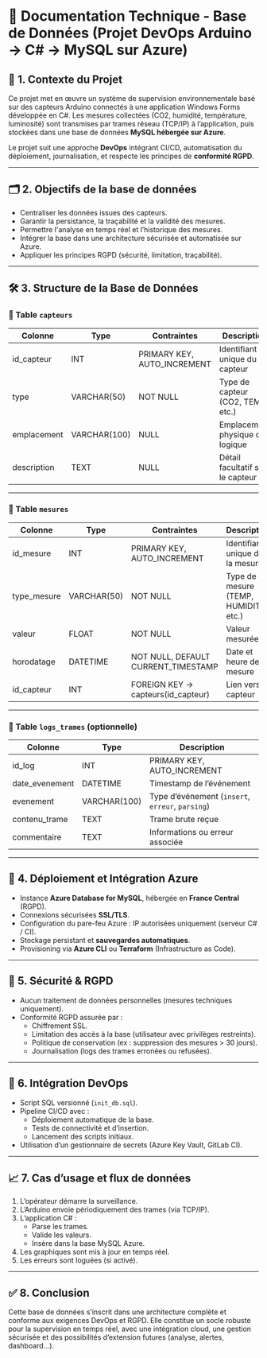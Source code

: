 # 📘 Documentation Technique - Base de Données (Projet DevOps Arduino → C# → MySQL sur Azure)

## 🧩 1. Contexte du Projet

Ce projet met en œuvre un système de supervision environnementale basé sur des capteurs Arduino connectés à une application Windows Forms développée en C#. Les mesures collectées (CO2, humidité, température, luminosité) sont transmises par trames réseau (TCP/IP) à l’application, puis stockées dans une base de données **MySQL hébergée sur Azure**.

Le projet suit une approche **DevOps** intégrant CI/CD, automatisation du déploiement, journalisation, et respecte les principes de **conformité RGPD**.

---

## 🗂️ 2. Objectifs de la base de données

- Centraliser les données issues des capteurs.
- Garantir la persistance, la traçabilité et la validité des mesures.
- Permettre l'analyse en temps réel et l’historique des mesures.
- Intégrer la base dans une architecture sécurisée et automatisée sur Azure.
- Appliquer les principes RGPD (sécurité, limitation, traçabilité).

---

## 🛠️ 3. Structure de la Base de Données

### 🔹 Table `capteurs`

| Colonne       | Type         | Contraintes                    | Description                          |
|---------------|--------------|--------------------------------|--------------------------------------|
| id_capteur    | INT          | PRIMARY KEY, AUTO_INCREMENT    | Identifiant unique du capteur       |
| type          | VARCHAR(50)  | NOT NULL                       | Type de capteur (CO2, TEMP, etc.)   |
| emplacement   | VARCHAR(100) | NULL                           | Emplacement physique ou logique     |
| description   | TEXT         | NULL                           | Détail facultatif sur le capteur    |

---

### 🔹 Table `mesures`

| Colonne       | Type         | Contraintes                    | Description                                   |
|---------------|--------------|--------------------------------|-----------------------------------------------|
| id_mesure     | INT          | PRIMARY KEY, AUTO_INCREMENT    | Identifiant unique de la mesure              |
| type_mesure   | VARCHAR(50)  | NOT NULL                       | Type de la mesure (TEMP, HUMIDITE, etc.)     |
| valeur        | FLOAT        | NOT NULL                       | Valeur mesurée                               |
| horodatage    | DATETIME     | NOT NULL, DEFAULT CURRENT_TIMESTAMP | Date et heure de la mesure             |
| id_capteur    | INT          | FOREIGN KEY → capteurs(id_capteur) | Lien vers le capteur                        |

---

### 🔹 Table `logs_trames` (optionnelle)

| Colonne         | Type          | Description                                        |
|-----------------|---------------|----------------------------------------------------|
| id_log          | INT           | PRIMARY KEY, AUTO_INCREMENT                       |
| date_evenement  | DATETIME      | Timestamp de l’événement                          |
| evenement       | VARCHAR(100)  | Type d’événement (`insert`, `erreur`, `parsing`) |
| contenu_trame   | TEXT          | Trame brute reçue                                 |
| commentaire     | TEXT          | Informations ou erreur associée                   |

---

## 🧱 4. Déploiement et Intégration Azure

- Instance **Azure Database for MySQL**, hébergée en **France Central** (RGPD).
- Connexions sécurisées **SSL/TLS**.
- Configuration du pare-feu Azure : IP autorisées uniquement (serveur C# / CI).
- Stockage persistant et **sauvegardes automatiques**.
- Provisioning via **Azure CLI** ou **Terraform** (Infrastructure as Code).

---

## 🔐 5. Sécurité & RGPD

- Aucun traitement de données personnelles (mesures techniques uniquement).
- Conformité RGPD assurée par :
  - Chiffrement SSL.
  - Limitation des accès à la base (utilisateur avec privilèges restreints).
  - Politique de conservation (ex : suppression des mesures > 30 jours).
  - Journalisation (logs des trames erronées ou refusées).

---

## 🔄 6. Intégration DevOps

- Script SQL versionné (`init_db.sql`).
- Pipeline CI/CD avec :
  - Déploiement automatique de la base.
  - Tests de connectivité et d’insertion.
  - Lancement des scripts initiaux.
- Utilisation d’un gestionnaire de secrets (Azure Key Vault, GitLab CI).

---

## 📈 7. Cas d’usage et flux de données

1. L’opérateur démarre la surveillance.
2. L’Arduino envoie périodiquement des trames (via TCP/IP).
3. L’application C# :
   - Parse les trames.
   - Valide les valeurs.
   - Insère dans la base MySQL Azure.
4. Les graphiques sont mis à jour en temps réel.
5. Les erreurs sont loguées (si activé).

---

## ✅ 8. Conclusion

Cette base de données s’inscrit dans une architecture complète et conforme aux exigences DevOps et RGPD. Elle constitue un socle robuste pour la supervision en temps réel, avec une intégration cloud, une gestion sécurisée et des possibilités d’extension futures (analyse, alertes, dashboard...).

